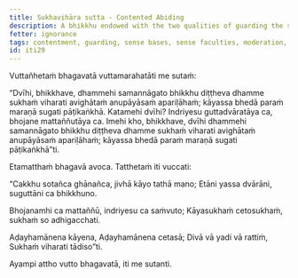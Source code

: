 ```yaml
---
title: Sukhavihāra sutta - Contented Abiding
description: A bhikkhu endowed with the two qualities of guarding the sense faculties and moderation in eating lives happily in this very life and after death, a good destination is expected.
fetter: ignorance
tags: contentment, guarding, sense bases, sense faculties, moderation, eating, happiness, ease, iti
id: iti29
---
```


Vuttañhetaṁ bhagavatā vuttamarahatāti me sutaṁ:

“Dvīhi, bhikkhave, dhammehi samannāgato bhikkhu diṭṭheva dhamme sukhaṁ viharati avighātaṁ anupāyāsaṁ apariḷāhaṁ; kāyassa bhedā paraṁ maraṇā sugati pāṭikaṅkhā. Katamehi dvīhi? Indriyesu guttadvāratāya ca, bhojane mattaññutāya ca. Imehi kho, bhikkhave, dvīhi dhammehi samannāgato bhikkhu diṭṭheva dhamme sukhaṁ viharati avighātaṁ anupāyāsaṁ apariḷāhaṁ; kāyassa bhedā paraṁ maraṇā sugati pāṭikaṅkhā”ti.

Etamatthaṁ bhagavā avoca. Tatthetaṁ iti vuccati:

“Cakkhu sotañca ghānañca,
jivhā kāyo tathā mano;
Etāni yassa dvārāni,
suguttāni ca bhikkhuno.

Bhojanamhi ca mattaññū,
indriyesu ca saṁvuto;
Kāyasukhaṁ cetosukhaṁ,
sukhaṁ so adhigacchati.

Aḍayhamānena kāyena,
Aḍayhamānena cetasā;
Divā vā yadi vā rattiṁ,
Sukhaṁ viharati tādiso”ti.

Ayampi attho vutto bhagavatā, iti me sutanti.